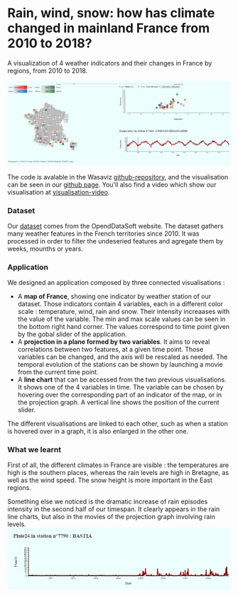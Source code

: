 # Rain, wind, snow: how has climate changed in mainland France from 2010 to 2018?

A visualization of 4 weather indicators and their changes in France by regions, from 2010 to 2018.

![image](https://github.com/wasaviz/wasaviz.github.io/blob/master/Images_video/all.PNG)

The code is avalable in the Wasaviz   [github-repository](https://github.com/wasaviz/wasaviz.github.io.git), and the visualisation can be seen in our [github page](https://wasaviz.github.io/).
You'll also find a video which show our visualisation at [visualisation-video](https://github.com/wasaviz/wasaviz.github.io/blob/master/Images_video/project_video.mp4).
   
### Dataset

Our [dataset](https://public.opendatasoft.com/explore/dataset/donnees-synop-essentielles-omm/information/?sort=date) comes from the OpendDataSoft website. The dataset gathers many weather features in the French territories since 2010. It was processed in order to filter the undeseried features and agregate them by weeks, mounths or years.

### Application

We designed an application composed by three connected visualisations :

  - A **map of France**, showing one indicator by weather station of our dataset. Those indicators contain 4 variables, each in a different color scale : temperature, wind, rain and snow. Their intensity increaases with the value of the variable. The min and max scale values can be seen in the bottom right hand corner. The values correspond to time point given by the gobal slider of the application.
  - A **projection in a plane formed by two variables**. It aims to reveal correlations between two features, at a given time point. Those variables can be changed, and the axis will be rescaled as needed. The temporal evolution of the stations can be shown by launching a movie from the current time point. 
  - A **line chart** that can be accessed from the two previous visualisations. It shows one of the 4 variables in time. The variable can be chosen by hovering over the corresponding part of an indicator of the map, or in the projection graph. A vertical line shows the position of the current slider.

The different visualisations are linked to each other, such as when a station is hovered over in a graph, it is also enlarged in the other one. 

### What we learnt

First of all, the different climates in France are visible : the temperatures are high is the southern places, whereas the rain levels are high in Bretagne, as well as the wind speed. The snow height is more important in the East regions.

Something else we noticed is the dramatic increase of rain episodes intensity in the second half of our timespan. It clearly appears in the rain line charts, but also in the movies of the projection graph involving rain levels.
![image](https://github.com/wasaviz/wasaviz.github.io/blob/master/Images_video/rain.PNG)

